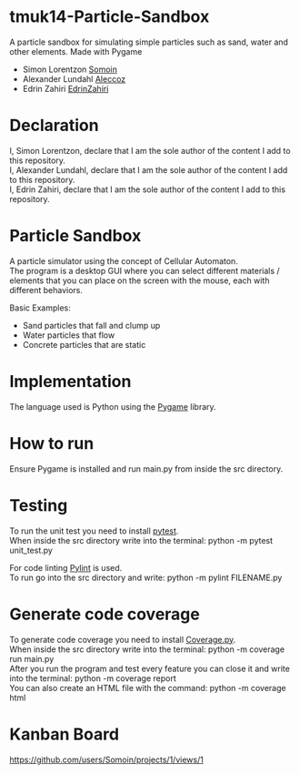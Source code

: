 # tmuk14-Particle-Sandbox
A particle sandbox for simulating simple particles such as sand, water and other elements. Made with Pygame

- Simon Lorentzon    [Somoin](https://github.com/Somoin)
- Alexander Lundahl  [Aleccoz](https://github.com/Aleccoz)
- Edrin Zahiri       [EdrinZahiri](https://github.com/EdrinZahiri)

# Declaration

I, Simon Lorentzon, declare that I am the sole author of the content I add to this repository. <br/>
I, Alexander Lundahl, declare that I am the sole author of the content I add to this repository. <br/>
I, Edrin Zahiri, declare that I am the sole author of the content I add to this repository. <br/>

# Particle Sandbox
A particle simulator using the concept of Cellular Automaton. <br/>
The program is a desktop GUI where you can select different materials / elements that you can place on the screen with the mouse, each with different behaviors. <br/>

Basic Examples: 
- Sand particles that fall and clump up
- Water particles that flow
- Concrete particles that are static

# Implementation
The language used is Python using the [Pygame](https://www.pygame.org/news) library. 

# How to run
Ensure Pygame is installed and run main.py from inside the src directory.

# Testing
To run the unit test you need to install [pytest](https://docs.pytest.org/en/stable/getting-started.html). <br/>
When inside the src directory write into the terminal: python -m pytest unit_test.py 

For code linting [Pylint](https://pypi.org/project/pylint/) is used. <br/>
To run go into the src directory and write: python -m pylint FILENAME.py

# Generate code coverage
To generate code coverage you need to install [Coverage.py](https://coverage.readthedocs.io/en/7.8.0/). <br/>
When inside the src directory write into the terminal: python -m coverage run main.py <br/>
After you run the program and test every feature you can close it and write into the terminal: python -m coverage report <br/>
You can also create an HTML file with the command: python -m coverage html

# Kanban Board
https://github.com/users/Somoin/projects/1/views/1

